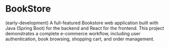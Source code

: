 # BookStore
(early-development) A full-featured Bookstore web application built with Java (Spring Boot) for the backend and React for the frontend. This project demonstrates a complete e-commerce workflow, including user authentication, book browsing, shopping cart, and order management.
